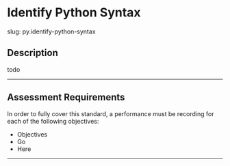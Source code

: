 # Identify Python Syntax

slug: py.identify-python-syntax

## Description
todo


---
## Assessment Requirements
In order to fully cover this standard, a performance must be recording for each of the following objectives:

- Objectives
- Go
- Here


---
